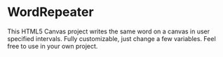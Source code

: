 # WordRepeater
This HTML5 Canvas project writes the same word on a canvas in user specified intervals.
Fully customizable, just change a few variables.
Feel free to use in your own project.
